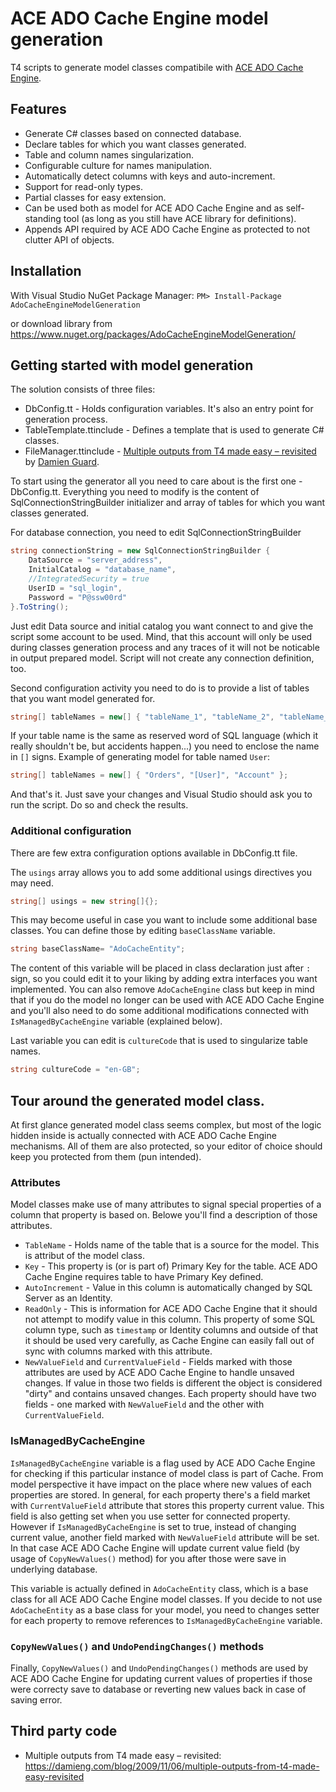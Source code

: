 # ACE ADO Cache Engine model generation
T4 scripts to generate model classes compatibile with [ACE ADO Cache Engine](https://github.com/saklis/ado-cache-engine).

## Features
* Generate C# classes based on connected database.
* Declare tables for which you want classes generated.
* Table and column names singularization.
* Configurable culture for names manipulation.
* Automatically detect columns with keys and auto-increment.
* Support for read-only types.
* Partial classes for easy extension.
* Can be used both as model for ACE ADO Cache Engine and as self-standing tool (as long as you still have ACE library for definitions).
* Appends API required by ACE ADO Cache Engine as protected to not clutter API of objects.

## Installation
With Visual Studio NuGet Package Manager: `PM> Install-Package AdoCacheEngineModelGeneration`

or download library from https://www.nuget.org/packages/AdoCacheEngineModelGeneration/

## Getting started with model generation
The solution consists of three files:
* DbConfig.tt - Holds configuration variables. It's also an entry point for generation process.
* TableTemplate.ttinclude - Defines a template that is used to generate C# classes.
* FileManager.ttinclude - [Multiple outputs from T4 made easy – revisited](https://damieng.com/blog/2009/11/06/multiple-outputs-from-t4-made-easy-revisited) by [Damien Guard](https://github.com/damieng).

To start using the generator all you need to care about is the first one - DbConfig.tt.
Everything you need to modify is the content of SqlConnectionStringBuilder initializer and array of tables for which you want classes generated.

For database connection, you need to edit SqlConnectionStringBuilder
```c#
string connectionString = new SqlConnectionStringBuilder {
    DataSource = "server_address",
    InitialCatalog = "database_name",
    //IntegratedSecurity = true
    UserID = "sql_login",
    Password = "P@ssw00rd"
}.ToString();
```

Just edit Data source and initial catalog you want connect to and give the script some account to be used. Mind, that this account will only be used during classes generation process and any traces of it will not be noticable in output prepared model. Script will not create any connection definition, too.

Second configuration activity you need to do is to provide a list of tables that you want model generated for.
```c#
string[] tableNames = new[] { "tableName_1", "tableName_2", "tableName_3" };
```

If your table name is the same as reserved word of SQL language (which it really shouldn't be, but accidents happen...) you need to enclose the name in `[]` signs. Example of generating model for table named `User`:
```c#
string[] tableNames = new[] { "Orders", "[User]", "Account" };
```

And that's it. Just save your changes and Visual Studio should ask you to run the script. Do so and check the results.

### Additional configuration
There are few extra configuration options available in DbConfig.tt file.

The `usings` array allows you to add some additional usings directives you may need.
```c#
string[] usings = new string[]{};
```

This may become useful in case you want to include some additional base classes. You can define those by editing `baseClassName` variable.
```c#
string baseClassName= "AdoCacheEntity";
```

The content of this variable will be placed in class declaration just after `:` sign, so you could edit it to your liking by adding extra interfaces you want implemented. You can also remove `AdoCacheEngine` class but keep in mind that if you do the model no longer can be used with ACE ADO Cache Engine and you'll also need to do some additional modifications connected with `IsManagedByCacheEngine` variable (explained below).

Last variable you can edit is `cultureCode` that is used to singularize table names.
```c#
string cultureCode = "en-GB";
```

## Tour around the generated model class.
At first glance generated model class seems complex, but most of the logic hidden inside is actually connected with ACE ADO Cache Engine mechanisms. All of them are also protected, so your editor of choice should keep you protected from them (pun intended).

### Attributes
Model classes make use of many attributes to signal special properties of a column that property is based on. Belowe you'll find a description of those attributes.

* `TableName` - Holds name of the table that is a source for the model. This is attribut of the model class.
* `Key` - This property is (or is part of) Primary Key for the table. ACE ADO Cache Engine requires table to have Primary Key defined.
* `AutoIncrement` - Value in this column is automatically changed by SQL Server as an Identity.
* `ReadOnly` - This is information for ACE ADO Cache Engine that it should not attempt to modify value in this column. This property of some SQL column type, such as `timestamp` or Identity columns and outside of that it should be used very carefully, as Cache Engine can easily fall out of sync with columns marked with this attribute.
* `NewValueField` and `CurrentValueField` - Fields marked with those attributes are used by ACE ADO Cache Engine to handle unsaved changes. If value in those two fields is different the object is considered "dirty" and contains unsaved changes. Each property should have two fields - one marked with `NewValueField` and the other with `CurrentValueField`.

### IsManagedByCacheEngine
`IsManagedByCacheEngine` variable is a flag used by ACE ADO Cache Engine for checking if this particular instance of model class is part of Cache. From model perspective it have impact on the place where new values of each properties are stored. In general, for each property there's a field market with `CurrentValueField` attribute that stores this property current value. This field is also getting set when you use setter for connected property. However if `IsManagedByCacheEngine` is set to true, instead of changing current value, another field marked with `NewValueField` attribute will be set. In that case ACE ADO Cache Engine will update current value field (by usage of `CopyNewValues()` method) for you after those were save in underlying database.

This variable is actually defined in `AdoCacheEntity` class, which is a base class for all ACE ADO Cache Engine model classes. If you decide to not use `AdoCacheEntity` as a base class for your model, you need to changes setter for each property to remove references to `IsManagedByCacheEngine` variable.

### `CopyNewValues()` and `UndoPendingChanges()` methods
Finally, `CopyNewValues()` and `UndoPendingChanges()` methods are used by ACE ADO Cache Engine for updating current values of properties if those were correcty save to database or reverting new values back in case of saving error.

## Third party code
* Multiple outputs from T4 made easy – revisited: <https://damieng.com/blog/2009/11/06/multiple-outputs-from-t4-made-easy-revisited>
